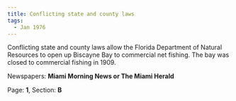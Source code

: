 ```yaml
---  
title: Conflicting state and county laws  
tags:  
  - Jan 1976  
---  
```

  
Conflicting state and county laws allow the Florida Department of Natural Resources to open up Biscayne Bay to commercial net fishing. The bay was closed to commercial fishing in 1909.  
  
Newspapers: **Miami Morning News or The Miami Herald**  
  
Page: **1**, Section: **B** 
